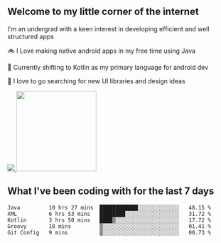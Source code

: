 ## Welcome to my little corner of the internet
I'm an undergrad with a keen interest in developing efficient and well structured apps

🚲 I Love making native android apps in my free time using Java

🌄 Currently shifting to Kotlin as my primary language for android dev

🔮  I love to go searching for new UI libraries and design ideas

<a href="">
  <img src="https://komarev.com/ghpvc/?username=ade3l&style=flat-square" />
</a>

<img height="180em" src="https://github-readme-stats-eight-theta.vercel.app/api/top-langs/?username=ade3l&langs_count=7&theme=cobalt&layout=compact"/>

## What I've been coding with for the last 7 days
<!--START_SECTION:waka-->
```text
Java         10 hrs 27 mins  ████████████░░░░░░░░░░░░░   48.15 % 
XML          6 hrs 53 mins   ████████░░░░░░░░░░░░░░░░░   31.72 % 
Kotlin       3 hrs 50 mins   ████▒░░░░░░░░░░░░░░░░░░░░   17.72 % 
Groovy       18 mins         ▒░░░░░░░░░░░░░░░░░░░░░░░░   01.41 % 
Git Config   9 mins          ▒░░░░░░░░░░░░░░░░░░░░░░░░   00.73 % 
```
<!--END_SECTION:waka-->
